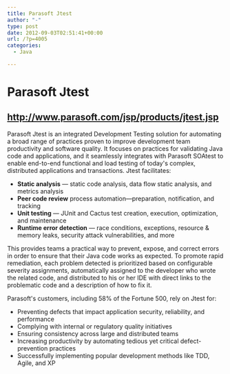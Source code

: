 ```yaml
---
title: Parasoft Jtest
author: "-"
type: post
date: 2012-09-03T02:51:41+00:00
url: /?p=4005
categories:
  - Java

---
```

# Parasoft Jtest
## <http://www.parasoft.com/jsp/products/jtest.jsp>
Parasoft Jtest is an integrated Development Testing solution for automating a broad range of practices proven to improve development team productivity and software quality. It focuses on practices for validating Java code and applications, and it seamlessly integrates with Parasoft SOAtest to enable end-to-end functional and load testing of today's complex, distributed applications and transactions. Jtest facilitates:

* **Static analysis** — static code analysis, data flow static analysis, and metrics analysis
* **Peer code review** process automation—preparation, notification, and tracking
* **Unit testing** — JUnit and Cactus test creation, execution, optimization, and maintenance
* **Runtime error detection** — race conditions, exceptions, resource & memory leaks, security attack vulnerabilities, and more

This provides teams a practical way to prevent, expose, and correct errors in order to ensure that their Java code works as expected. To promote rapid remediation, each problem detected is prioritized based on configurable severity assignments, automatically assigned to the developer who wrote the related code, and distributed to his or her IDE with direct links to the problematic code and a description of how to fix it.

Parasoft's customers, including 58% of the Fortune 500, rely on Jtest for:

* Preventing defects that impact application security, reliability, and performance
* Complying with internal or regulatory quality initiatives
* Ensuring consistency across large and distributed teams
* Increasing productivity by automating tedious yet critical defect-prevention practices
* Successfully implementing popular development methods like TDD, Agile, and XP

